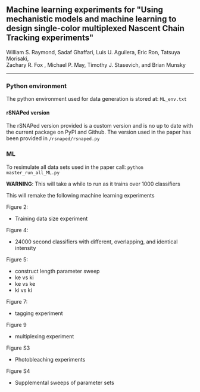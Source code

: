 ## Machine learning experiments for "Using mechanistic models and machine learning to design single-color multiplexed Nascent Chain Tracking experiments"

William S. Raymond, Sadaf Ghaffari, Luis U. Aguilera, Eric Ron, Tatsuya Morisaki,  
Zachary R. Fox , Michael P. May, Timothy J. Stasevich, and Brian Munsky 

---

### Python environment
The python environment used for data generation is stored at: 
```ML_env.txt```


#### rSNAPed version
The rSNAPed version provided is a custom version and is no up to date with the current package on PyPI and Github. The version used in the paper has been provided in ```/rsnaped/rsnaped.py```

### ML
To resimulate all data sets used in the paper call:
			```python master_run_all_ML.py```

**WARNING**:  This will take a while to run as it trains over 1000 classifiers

This will remake the following machine learning experiments

Figure 2:
- Training data size experiment

Figure 4:
- 24000 second classifiers with different, overlapping, and identical intensity

Figure 5:
- construct length parameter sweep
- ke vs ki 
- ke vs ke
- ki vs ki

Figure 7:
- tagging experiment

Figure 9
- multiplexing experiment

Figure S3
- Photobleaching experiments

Figure S4
- Supplemental sweeps of parameter sets
